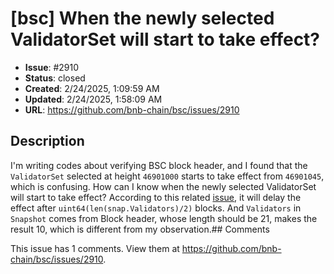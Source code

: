 # [bsc] When the newly selected ValidatorSet will start to take effect?

- **Issue**: #2910
- **Status**: closed
- **Created**: 2/24/2025, 1:09:59 AM
- **Updated**: 2/24/2025, 1:58:09 AM
- **URL**: https://github.com/bnb-chain/bsc/issues/2910

## Description

I'm writing codes about verifying BSC block header, and I found that the `ValidatorSet` selected at height `46901000` starts to take effect from `46901045`, which is confusing. How can I know when the newly selected ValidatorSet will start to take effect?
According to this related [issue](https://github.com/bnb-chain/bsc/issues/2506#issuecomment-2148939098), it will delay the effect after `uint64(len(snap.Validators)/2)` blocks. And `Validators` in `Snapshot` comes from Block header, whose length should be 21, makes the result 10, which is different from my observation.## Comments

This issue has 1 comments. View them at https://github.com/bnb-chain/bsc/issues/2910.

